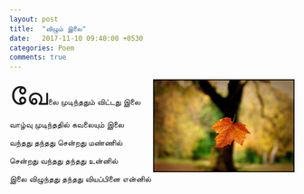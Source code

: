 ```yaml
---
layout: post
title:  "விழும் இலை"
date:   2017-11-10 09:40:00 +0530
categories: Poem
comments: true
---
```


<img src="/images/2017-11-10/vizhum_ilai.jpg" alt="விழும் இலை" width="250px" height="164px" style="float: right"/>

<span style="font-size: 35pt">வே</span>லை முடிந்ததும் விட்டது இலை

வாழ்வு முடிந்ததில் கவலையும் இலை

வந்தது தந்தது சென்றது மண்ணில்

சென்றது வந்தது தந்தது உன்னில்

இலை விழுந்தது தந்தது வியப்பினை என்னில்
